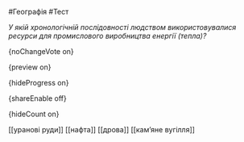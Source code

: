 #Географія #Тест

*У якій хронологічній послідовності людством використовувалися ресурси для промислового виробництва енергії (тепла)?*

{noChangeVote on}

{preview on}

{hideProgress on}

{shareEnable off}

{hideCount on}

[[уранові руди]]
[[нафта]]
[[дрова]]
[[кам’яне вугілля]]
